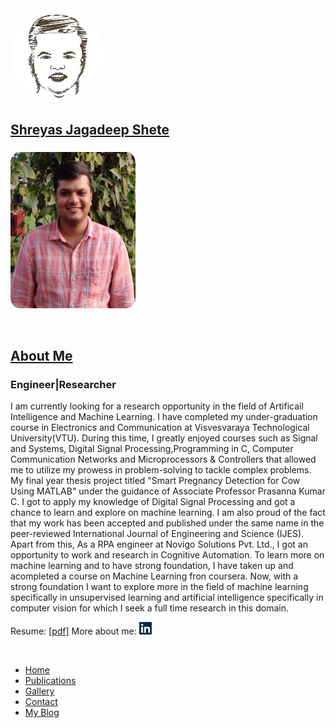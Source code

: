 <!DOCTYPE html PUBLIC "-//W3C//DTD XHTML 1.0 Transitional//EN" "http://www.w3.org/TR/xhtml1/DTD/xhtml1-transitional.dtd">
<html>
<head>
<title>Shreyas Jagadeep Shete</title>
<link rel = "icon" href = "images\Shreyas_Sketch-Blue.png" type = "image/x-icon"> 
<meta http-equiv="Content-Type" content="text/html; charset=iso-8859-1" />
<style type="text/css" media="all">
@import "images/style.css";
</style>
</head>
<body>
<div class="content">
  <div id="header">
    <div class="title">
      <a href="index.html" target="_blank"><img src="images\Shreyas_Sketch.png" style="border-radius: 100%;" height="150" width="150" /></a>
    </div>
  </div>
  <div id="main">
    <div class="center">
      <h2><a href="index.html">Shreyas Jagadeep Shete</a></h2>
      <h3></h3>
      <img src="images/MainImage.jpeg" style="transform:rotate(00deg); border-radius: 7%;" height="250" width="200" />
	  <p class="date"></p>
      <br />
      <h2><a href="https://www.linkedin.com/in/shreyas-jagadeep-shete-89a163b3" target="_blank">About Me</a></h2>
      <h3>Engineer|Researcher</h3>
      I am currently looking for a research opportunity in the field of Artificail Intelligence and Machine Learning. I have completed my under-graduation course in Electronics and Communication at Visvesvaraya Technological University(VTU). During this time, I greatly enjoyed courses such as Signal and Systems, Digital Signal Processing,Programming in C, Computer Communication Networks and Microprocessors & Controllers that allowed me to utilize my prowess in problem-solving to tackle complex problems. My final year thesis project titled "Smart Pregnancy Detection for Cow Using MATLAB" under the guidance of Associate Professor Prasanna Kumar C. I got to apply my knowledge of Digital Signal Processing and got a chance to learn and explore on machine learning. I am also proud of the fact that my work has been accepted and published under the same name in the peer-reviewed International Journal of Engineering and Science (IJES). Apart from this, As a RPA engineer at Novigo Solutions Pvt. Ltd., I got an opportunity to work and research in Cognitive Automation. To learn more on machine learning and to have strong foundation, I have taken up and acompleted a course on Machine Learning fron coursera. Now, with a strong foundation I want to explore more in the field of machine learning specifically in unsupervised learning and artificial intelligence specifically in computer vision for which I seek a full time research in this domain.
      <p class="date">Resume: <a href="Resume\Shreyas_Jagadeep_Shete_Resume.pdf" target="_blank">[pdf]</a> More about me: <a href="https://www.linkedin.com/in/shreyas-jagadeep-shete-89a163b3"> <img src="images/Linked-inMainPage.png" height="20" width="20" /></a> </p>
      <br />
    </div>
    <div class="leftmenu">
      <div class="nav">
        <ul>
          <li><a href="index.html">Home</a></li>
          <li><a href="publications.html">Publications</a></li>
          <li><a href="gallery.html">Gallery</a></li>
          <li><a href="contact.html">Contact</a></li>
		  <li><a href="blog.html">My Blog</a></li>
        </ul>
      </div>
    </div>
  </div>
  <div id="prefooter">
  </div>
  <div id="footer">
    <div class="padding"></div>
  </div>
</div>
</body>
</html>

